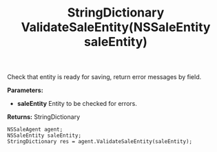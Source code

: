 ﻿---
uid: crmscript_ref_NSSaleAgent_ValidateSaleEntity
title: StringDictionary ValidateSaleEntity(NSSaleEntity saleEntity)
intellisense: NSSaleAgent.ValidateSaleEntity
keywords: NSSaleAgent, ValidateSaleEntity
so.topic: reference
---

Check that entity is ready for saving, return error messages by field.

**Parameters:**
 - **saleEntity** Entity to be checked for errors.

**Returns:** StringDictionary

```crmscript
NSSaleAgent agent;
NSSaleEntity saleEntity;
StringDictionary res = agent.ValidateSaleEntity(saleEntity);
```

